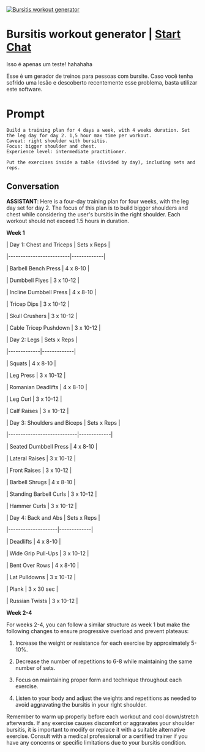 
[![Bursitis workout generator](https://flow-prompt-covers.s3.us-west-1.amazonaws.com/icon/futuristic/futu_4.png)](https://gptcall.net/chat.html?data=%7B%22contact%22%3A%7B%22id%22%3A%22Wuay4mCURgCl2b_vw_B0k%22%2C%22flow%22%3Atrue%7D%7D)
# Bursitis workout generator | [Start Chat](https://gptcall.net/chat.html?data=%7B%22contact%22%3A%7B%22id%22%3A%22Wuay4mCURgCl2b_vw_B0k%22%2C%22flow%22%3Atrue%7D%7D)
Isso é apenas um teste! hahahaha



Esse é um gerador de treinos para pessoas com bursite. Caso você tenha sofrido uma lesão e descoberto recentemente esse problema, basta utilizar este software.







# Prompt

```
Build a training plan for 4 days a week, with 4 weeks duration. Set the leg day for day 2. 1,5 hour max time per workout.
Caveat: right shoulder with bursitis.
Focus: bigger shoulder and chest.
Experience level: intermediate practitioner. 

Put the exercises inside a table (divided by day), including sets and reps.
```

## Conversation

**ASSISTANT**: Here is a four-day training plan for four weeks, with the leg day set for day 2. The focus of this plan is to build bigger shoulders and chest while considering the user's bursitis in the right shoulder. Each workout should not exceed 1.5 hours in duration.



**Week 1**



| Day 1: Chest and Triceps | Sets x Reps |

|-------------------------|-------------|

| Barbell Bench Press     | 4 x 8-10    |

| Dumbbell Flyes          | 3 x 10-12   |

| Incline Dumbbell Press  | 4 x 8-10    |

| Tricep Dips             | 3 x 10-12   |

| Skull Crushers          | 3 x 10-12   |

| Cable Tricep Pushdown   | 3 x 10-12   |



| Day 2: Legs | Sets x Reps |

|-------------|-------------|

| Squats      | 4 x 8-10    |

| Leg Press   | 3 x 10-12   |

| Romanian Deadlifts     | 4 x 8-10    |

| Leg Curl    | 3 x 10-12   |

| Calf Raises | 3 x 10-12   |



| Day 3: Shoulders and Biceps | Sets x Reps |

|----------------------------|-------------|

| Seated Dumbbell Press      | 4 x 8-10    |

| Lateral Raises             | 3 x 10-12   |

| Front Raises              | 3 x 10-12   |

| Barbell Shrugs             | 4 x 8-10    |

| Standing Barbell Curls     | 3 x 10-12   |

| Hammer Curls              | 3 x 10-12   |



| Day 4: Back and Abs | Sets x Reps |

|--------------------|-------------|

| Deadlifts          | 4 x 8-10    |

| Wide Grip Pull-Ups | 3 x 10-12   |

| Bent Over Rows     | 4 x 8-10    |

| Lat Pulldowns      | 3 x 10-12   |

| Plank              | 3 x 30 sec  |

| Russian Twists     | 3 x 10-12   |



**Week 2-4**



For weeks 2-4, you can follow a similar structure as week 1 but make the following changes to ensure progressive overload and prevent plateaus:



1. Increase the weight or resistance for each exercise by approximately 5-10%.

2. Decrease the number of repetitions to 6-8 while maintaining the same number of sets.

3. Focus on maintaining proper form and technique throughout each exercise.

4. Listen to your body and adjust the weights and repetitions as needed to avoid aggravating the bursitis in your right shoulder.



Remember to warm up properly before each workout and cool down/stretch afterwards. If any exercise causes discomfort or aggravates your shoulder bursitis, it is important to modify or replace it with a suitable alternative exercise. Consult with a medical professional or a certified trainer if you have any concerns or specific limitations due to your bursitis condition.


